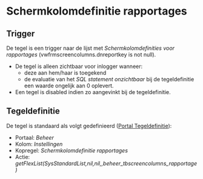 # Schermkolomdefinitie rapportages

## Trigger

De tegel is een trigger naar de lijst met *Schermkolomdefinities voor rapportages* (vwfrmscreencolumns.dnreportkey is not null).

- De tegel is alleen zichtbaar voor inlogger wanneer:
  - deze aan hem/haar is toegekend
  - de evaluatie van het *SQL statement onzichtbaar* bij de tegeldefinitie een waarde ongelijk aan 0 oplevert.
- Een tegel is disabled indien zo aangevinkt bij de tegeldefinitie.

## Tegeldefinitie

De tegel is standaard als volgt gedefinieerd ([Portal Tegeldefinitie](../../../../instellen_inrichten/portaldefinitie/portal_tegel.md)):

- Portaal: *Beheer*
- Kolom: *Instellingen*
- Kopregel: *Schermkolomdefinitie rapportages*
- Actie: *getFlexList(SysStandardList,nil,nil,,beheer_tbscreencolumns_rapportage)*
